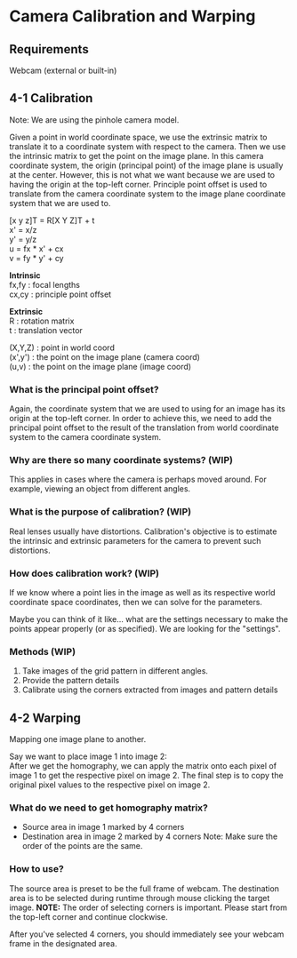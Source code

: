 
# Camera Calibration and Warping

## Requirements
Webcam (external or built-in)

## 4-1 Calibration
Note: We are using the pinhole camera model.

Given a point in world coordinate space, we use the extrinsic matrix to translate it to a coordinate system with respect to the camera. Then we use the intrinsic matrix to get the point on the image plane. In this camera coordinate system, the origin (principal point) of the image plane is usually at the center. However, this is not what we want because we are used to having the origin at the top-left corner. Principle point offset is used to translate from the camera coordinate system to the image plane coordinate system that we are used to.

[x y z]T = R[X Y Z]T + t\
x' = x/z\
y' = y/z\
u = fx * x' + cx\
v = fy * y' + cy

**Intrinsic**\
fx,fy   : focal lengths\
cx,cy   : principle point offset

**Extrinsic**\
R       : rotation matrix\
t       : translation vector

(X,Y,Z) : point in world coord\
(x',y') : the point on the image plane (camera coord)\
(u,v)   : the point on the image plane (image coord)

### What is the principal point offset?
Again, the coordinate system that we are used to using for an image has its origin at the top-left corner. In order to achieve this, we need to add the principal point offset to the result of the translation from world coordinate system to the camera coordinate system.

### Why are there so many coordinate systems? (WIP)
This applies in cases where the camera is perhaps moved around. For example, viewing an object from different angles.

### What is the purpose of calibration? (WIP)
Real lenses usually have distortions. Calibration's objective is to estimate the intrinsic and extrinsic parameters for the camera to prevent such distortions.

### How does calibration work? (WIP)
If we know where a point lies in the image as well as its respective world coordinate space coordinates, then we can solve for the parameters.

Maybe you can think of it like... what are the settings necessary to make the points appear properly (or as specified). We are looking for the "settings".

### Methods (WIP)
1. Take images of the grid pattern in different angles.
2. Provide the pattern details
3. Calibrate using the corners extracted from images and pattern details

## 4-2 Warping
Mapping one image plane to another.

Say we want to place image 1 into image 2:\
After we get the homography, we can apply the matrix onto each pixel of image 1 to get the respective pixel on image 2. The final step is to copy the original pixel values to the respective pixel on image 2.

### What do we need to get homography matrix?
- Source area in image 1 marked by 4 corners
- Destination area in image 2 marked by 4 corners
Note: Make sure the order of the points are the same.

### How to use?
The source area is preset to be the full frame of webcam. The destination area is to be selected during runtime through mouse clicking the target image. **NOTE:** The order of selecting corners is important. Please start from the top-left corner and continue clockwise.

After you've selected 4 corners, you should immediately see your webcam frame in the designated area.

